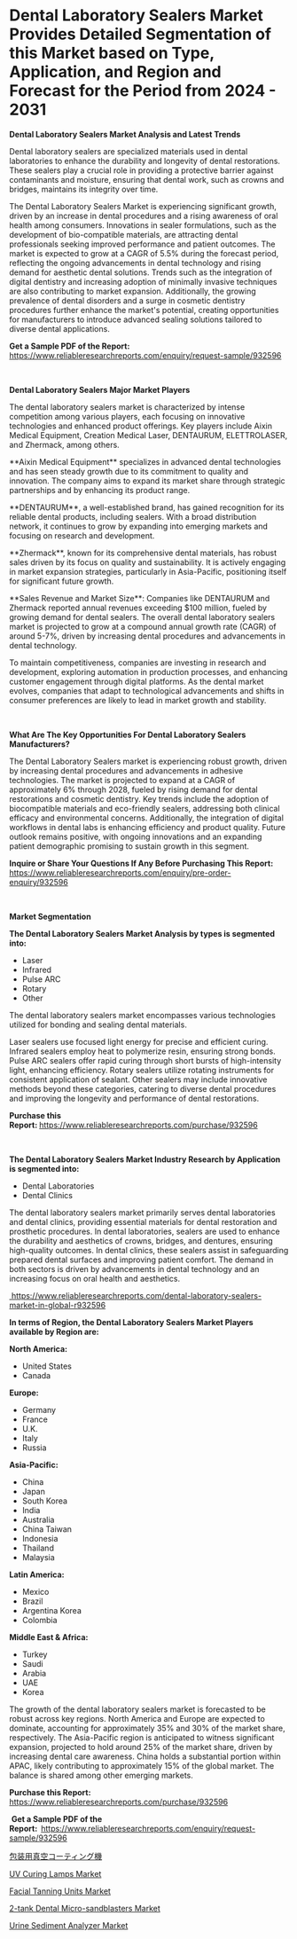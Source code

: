 <p><h1>Dental Laboratory Sealers Market Provides Detailed Segmentation of this Market based on Type, Application, and Region and Forecast for the Period from 2024 - 2031</h1></p><p><strong>Dental Laboratory Sealers Market Analysis and Latest Trends</strong></p>
<p><p>Dental laboratory sealers are specialized materials used in dental laboratories to enhance the durability and longevity of dental restorations. These sealers play a crucial role in providing a protective barrier against contaminants and moisture, ensuring that dental work, such as crowns and bridges, maintains its integrity over time. </p><p>The Dental Laboratory Sealers Market is experiencing significant growth, driven by an increase in dental procedures and a rising awareness of oral health among consumers. Innovations in sealer formulations, such as the development of bio-compatible materials, are attracting dental professionals seeking improved performance and patient outcomes. The market is expected to grow at a CAGR of 5.5% during the forecast period, reflecting the ongoing advancements in dental technology and rising demand for aesthetic dental solutions. Trends such as the integration of digital dentistry and increasing adoption of minimally invasive techniques are also contributing to market expansion. Additionally, the growing prevalence of dental disorders and a surge in cosmetic dentistry procedures further enhance the market's potential, creating opportunities for manufacturers to introduce advanced sealing solutions tailored to diverse dental applications.</p></p>
<p><strong>Get a Sample PDF of the Report:&nbsp;</strong> <a href="https://www.reliableresearchreports.com/enquiry/request-sample/932596">https://www.reliableresearchreports.com/enquiry/request-sample/932596</a></p>
<p>&nbsp;</p>
<p><strong>Dental Laboratory Sealers Major Market Players</strong></p>
<p><p>The dental laboratory sealers market is characterized by intense competition among various players, each focusing on innovative technologies and enhanced product offerings. Key players include Aixin Medical Equipment, Creation Medical Laser, DENTAURUM, ELETTROLASER, and Zhermack, among others.</p><p>**Aixin Medical Equipment** specializes in advanced dental technologies and has seen steady growth due to its commitment to quality and innovation. The company aims to expand its market share through strategic partnerships and by enhancing its product range.</p><p>**DENTAURUM**, a well-established brand, has gained recognition for its reliable dental products, including sealers. With a broad distribution network, it continues to grow by expanding into emerging markets and focusing on research and development.</p><p>**Zhermack**, known for its comprehensive dental materials, has robust sales driven by its focus on quality and sustainability. It is actively engaging in market expansion strategies, particularly in Asia-Pacific, positioning itself for significant future growth.</p><p>**Sales Revenue and Market Size**: Companies like DENTAURUM and Zhermack reported annual revenues exceeding $100 million, fueled by growing demand for dental sealers. The overall dental laboratory sealers market is projected to grow at a compound annual growth rate (CAGR) of around 5-7%, driven by increasing dental procedures and advancements in dental technology.</p><p>To maintain competitiveness, companies are investing in research and development, exploring automation in production processes, and enhancing customer engagement through digital platforms. As the dental market evolves, companies that adapt to technological advancements and shifts in consumer preferences are likely to lead in market growth and stability.</p></p>
<p>&nbsp;</p>
<p><strong>What Are The Key Opportunities For Dental Laboratory Sealers Manufacturers?</strong></p>
<p><p>The Dental Laboratory Sealers market is experiencing robust growth, driven by increasing dental procedures and advancements in adhesive technologies. The market is projected to expand at a CAGR of approximately 6% through 2028, fueled by rising demand for dental restorations and cosmetic dentistry. Key trends include the adoption of biocompatible materials and eco-friendly sealers, addressing both clinical efficacy and environmental concerns. Additionally, the integration of digital workflows in dental labs is enhancing efficiency and product quality. Future outlook remains positive, with ongoing innovations and an expanding patient demographic promising to sustain growth in this segment.</p></p>
<p><strong>Inquire or Share Your Questions If Any Before Purchasing This Report:</strong> <a href="https://www.reliableresearchreports.com/enquiry/pre-order-enquiry/932596">https://www.reliableresearchreports.com/enquiry/pre-order-enquiry/932596</a></p>
<p>&nbsp;</p>
<p><strong>Market Segmentation</strong></p>
<p><strong>The Dental Laboratory Sealers Market Analysis by types is segmented into:</strong></p>
<p><ul><li>Laser</li><li>Infrared</li><li>Pulse ARC</li><li>Rotary</li><li>Other</li></ul></p>
<p><p>The dental laboratory sealers market encompasses various technologies utilized for bonding and sealing dental materials. </p><p>Laser sealers use focused light energy for precise and efficient curing. Infrared sealers employ heat to polymerize resin, ensuring strong bonds. Pulse ARC sealers offer rapid curing through short bursts of high-intensity light, enhancing efficiency. Rotary sealers utilize rotating instruments for consistent application of sealant. Other sealers may include innovative methods beyond these categories, catering to diverse dental procedures and improving the longevity and performance of dental restorations.</p></p>
<p><strong>Purchase this Report:&nbsp;</strong><a href="https://www.reliableresearchreports.com/purchase/932596">https://www.reliableresearchreports.com/purchase/932596</a></p>
<p>&nbsp;</p>
<p><strong>The Dental Laboratory Sealers Market Industry Research by Application is segmented into:</strong></p>
<p><ul><li>Dental Laboratories</li><li>Dental Clinics</li></ul></p>
<p><p>The dental laboratory sealers market primarily serves dental laboratories and dental clinics, providing essential materials for dental restoration and prosthetic procedures. In dental laboratories, sealers are used to enhance the durability and aesthetics of crowns, bridges, and dentures, ensuring high-quality outcomes. In dental clinics, these sealers assist in safeguarding prepared dental surfaces and improving patient comfort. The demand in both sectors is driven by advancements in dental technology and an increasing focus on oral health and aesthetics.</p></p>
<p><a href="https://www.reliableresearchreports.com/dental-laboratory-sealers-market-in-global-r932596">&nbsp;https://www.reliableresearchreports.com/dental-laboratory-sealers-market-in-global-r932596</a></p>
<p><strong>In terms of Region, the Dental Laboratory Sealers Market Players available by Region are:</strong></p>
<p>
    <p> <strong> North America: </strong>
        <ul>
            <li>United States</li>
            <li>Canada</li>
        </ul>
        </p> 
    <p> <strong> Europe: </strong>
        <ul>
            <li>Germany</li>
            <li>France</li>
            <li>U.K.</li>
            <li>Italy</li>
            <li>Russia</li>
        </ul>
        </p> 
    <p> <strong> Asia-Pacific: </strong>
        <ul>
            <li>China</li>
            <li>Japan</li>
            <li>South Korea</li>
            <li>India</li>
            <li>Australia</li>
            <li>China Taiwan</li>
            <li>Indonesia</li>
            <li>Thailand</li>
            <li>Malaysia</li>
        </ul>
        </p> 
    <p> <strong> Latin America: </strong>
        <ul>
            <li>Mexico</li>
            <li>Brazil</li>
            <li>Argentina Korea</li>
            <li>Colombia</li>
        </ul>
        </p> 
    <p> <strong> Middle East & Africa: </strong>
        <ul>
            <li>Turkey</li>
            <li>Saudi</li>
            <li>Arabia</li>
            <li>UAE</li>
            <li>Korea</li>
        </ul>
    </p>
    </p>
<p><p>The growth of the dental laboratory sealers market is forecasted to be robust across key regions. North America and Europe are expected to dominate, accounting for approximately 35% and 30% of the market share, respectively. The Asia-Pacific region is anticipated to witness significant expansion, projected to hold around 25% of the market share, driven by increasing dental care awareness. China holds a substantial portion within APAC, likely contributing to approximately 15% of the global market. The balance is shared among other emerging markets.</p></p>
<p><strong>Purchase this Report: </strong><a href="https://www.reliableresearchreports.com/purchase/932596">https://www.reliableresearchreports.com/purchase/932596</a></p>
<p>&nbsp;<strong>Get a Sample PDF of the Report:&nbsp;&nbsp;</strong><a href="https://www.reliableresearchreports.com/enquiry/request-sample/932596">https://www.reliableresearchreports.com/enquiry/request-sample/932596</a></p>
<p><strong></strong></p>
<p><p><a href="https://medium.com/@jessicagtk0/packaging-vacuum-coating-machine-market-%E3%81%AE%E3%82%B0%E3%83%AD%E3%83%BC%E3%83%90%E3%83%AB%E5%B8%82%E5%A0%B4%E6%A6%82%E8%A6%81%E3%81%AF-%E4%B8%96%E7%95%8C%E3%81%8A%E3%82%88%E3%81%B3%E4%B8%BB%E8%A6%81%E5%B8%82%E5%A0%B4%E3%81%AB%E3%81%8A%E3%81%91%E3%82%8B%E6%A5%AD%E7%95%8C%E3%81%AB%E5%BD%B1%E9%9F%BF%E3%82%92%E4%B8%8E%E3%81%88%E3%82%8B%E4%B8%BB%E8%A6%81%E3%81%AA%E3%83%88%E3%83%AC%E3%83%B3%E3%83%89%E3%81%AB%E3%81%A4%E3%81%84%E3%81%A6-%E7%8B%AC%E8%87%AA%E3%81%AE%E8%A6%96%E7%82%B9%E3%82%92%E6%8F%90%E4%BE%9B%E3%81%97%E3%81%BE%E3%81%99-a934094023f8">包装用真空コーティング機</a></p><p><a href="https://medium.com/@gordonparr1969/pioneering-growth-analyzing-global-uv-curing-lamps-market-dynamics-2024-2031-625ed29e5d86">UV Curing Lamps Market</a></p><p><a href="https://www.linkedin.com/pulse/facial-tanning-units-market-emerging-trends-future-prospects-8kvle?trackingId=Eb%2BnxNElTLWKkWzjptf3Sg%3D%3D">Facial Tanning Units Market</a></p><p><a href="https://github.com/AshikRahman991/Market-Research-Report-List-1/blob/main/2-tank-dental-micro-sandblasters-market.md">2-tank Dental Micro-sandblasters Market</a></p><p><a href="https://medium.com/@gordonparr1969/the-global-urine-sediment-analyzer-market-is-expected-to-witness-a-compound-annual-growth-rate-ae1e6d904fc4">Urine Sediment Analyzer Market</a></p></p>